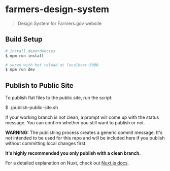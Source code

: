 # farmers-design-system

> Design System for Farmers.gov website

## Build Setup

``` bash
# install dependencies
$ npm run install

# serve with hot reload at localhost:3000
$ npm run dev
```

## Publish to Public Site
To publish flat files to the public site, run the script:

$ ./publish-public-site.sh

If your working branch is not clean, a prompt will come up with the status message. You can confirm whether you still want to publish or not.

**WARNING:** The publishing process creates a generic commit message. It's not intended to be used for this repo and will be included here if you publish without committing local changes first. 

**It's highly recommended you only publish with a clean branch.**

For a detailed explanation on Nuxt, check out [Nuxt.js docs](https://nuxtjs.org).
